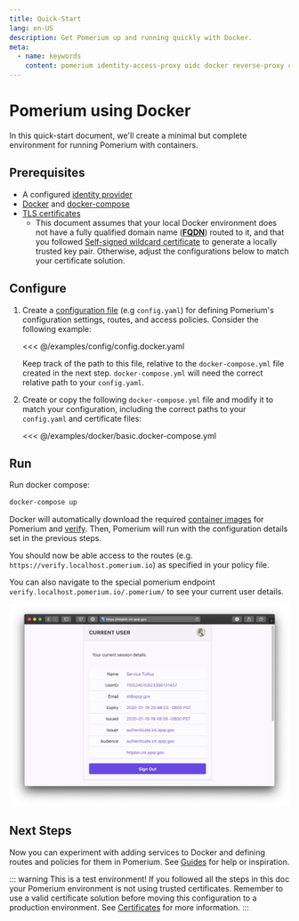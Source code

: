 ```yaml
---
title: Quick-Start
lang: en-US
description: Get Pomerium up and running quickly with Docker.
meta:
  - name: keywords
    content: pomerium identity-access-proxy oidc docker reverse-proxy containers
---
```


# Pomerium using Docker

In this quick-start document, we'll create a minimal but complete environment for running Pomerium with containers.

## Prerequisites

- A configured [identity provider]
- [Docker] and [docker-compose]
- [TLS certificates]
  - This document assumes that your local Docker environment does not have a fully qualified domain name (**[FQDN]**) routed to it, and that you followed [Self-signed wildcard certificate] to generate a locally trusted key pair. Otherwise, adjust the configurations below to match your certificate solution.

## Configure

1. Create a [configuration file] (e.g `config.yaml`) for defining Pomerium's configuration settings, routes, and access policies. Consider the following example:

   <<< @/examples/config/config.docker.yaml

   Keep track of the path to this file, relative to the `docker-compose.yml` file created in the next step. `docker-compose.yml` will need the correct relative path to your `config.yaml`.

1. Create or copy the following `docker-compose.yml` file and modify it to match your configuration, including the correct paths to your `config.yaml` and certificate files:

   <<< @/examples/docker/basic.docker-compose.yml

## Run

Run docker compose:

```bash
docker-compose up
```

Docker will automatically download the required [container images] for Pomerium and [verify]. Then, Pomerium will run with the configuration details set in the previous steps.

You should now be able access to the routes (e.g. `https://verify.localhost.pomerium.io`) as specified in your policy file.

You can also navigate to the special pomerium endpoint `verify.localhost.pomerium.io/.pomerium/` to see your current user details.

![currently logged in user](./img/logged-in-as.png)

## Next Steps

Now you can experiment with adding services to Docker and defining routes and policies for them in Pomerium. See [Guides](/guides/readme.md) for help or inspiration.

::: warning This is a test environment!
If you followed all the steps in this doc your Pomerium environment is not using trusted certificates. Remember to use a valid certificate solution before moving this configuration to a production environment. See [Certificates][tls certificates] for more information.
:::

[configuration file]: ../../reference/readme.md
[container images]: https://hub.docker.com/r/pomerium/pomerium
[docker]: https://docs.docker.com/install/
[docker-compose]: https://docs.docker.com/compose/install/
[verify]: https://verify.pomerium.com/
[identity provider]: ../identity-providers/readme.md
[tls certificates]: ../topics/certificates.md
[fqdn]: https://en.wikipedia.org/wiki/Fully_qualified_domain_name
[mkcert]: https://github.com/FiloSottile/mkcert
[Self-signed wildcard certificate]: /docs/topics/certificates.md#self-signed-wildcard-certificate